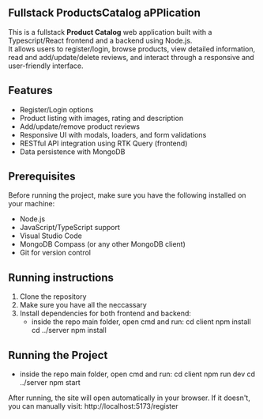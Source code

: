 ## Fullstack ProductsCatalog aPPlication

This is a fullstack **Product Catalog** web application built with a Typescript/React frontend and a backend using Node.js.  
It allows users to register/login, browse products, view detailed information, read and add/update/delete reviews, and interact through a responsive and user-friendly interface.


## Features

- Register/Login options
- Product listing with images, rating and description
- Add/update/remove product reviews
- Responsive UI with modals, loaders, and form validations
- RESTful API integration using RTK Query (frontend)
- Data persistence with MongoDB

## Prerequisites

Before running the project, make sure you have the following installed on your machine:

- Node.js 
- JavaScript/TypeScript support
- Visual Studio Code
- MongoDB Compass (or any other MongoDB client)
- Git for version control

## Running instructions

1. Clone the repository
2. Make sure you have all the neccassary 
3. Install dependencies for both frontend and backend:
   - inside the repo main folder, open cmd and run:
        cd client
        npm install
        cd ../server
        npm install


## Running the Project
- inside the repo main folder, open cmd and run:
    cd client
    npm run dev
    cd ../server
    npm start


After running, the site will open automatically in your browser.
If it doesn't, you can manually visit:
http://localhost:5173/register








     

